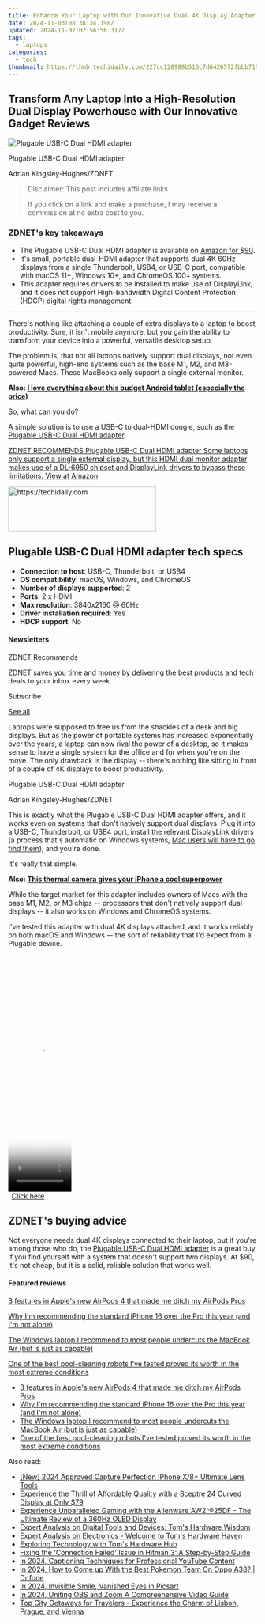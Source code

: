 ```yaml
---
title: Enhance Your Laptop with Our Innovative Dual 4K Display Adapter for Non-Supporting Hardware - Explore Now on ZDNet!
date: 2024-11-03T08:38:34.198Z
updated: 2024-11-07T02:56:56.317Z
tags:
  - laptops
categories:
  - tech
thumbnail: https://thmb.techidaily.com/227cc128988b516c7d6426572fbbb71529867ec9f293f57740eccc844618f624.jpg
---
```


## Transform Any Laptop Into a High-Resolution Dual Display Powerhouse with Our Innovative Gadget  Reviews

![Plugable USB-C Dual HDMI adapter](https://www.zdnet.com/a/img/resize/9e667677135141a2ffa68d331d1916f59bd7279d/2024/03/22/c9fcbd65-1f59-44f7-9357-10c12f29c924/img-8893.jpg?auto=webp&width=1280)

Plugable USB-C Dual HDMI adapter

Adrian Kingsley-Hughes/ZDNET

>  Disclaimer: This post includes affiliate links
>
>  If you click on a link and make a purchase, I may receive a commission at no extra cost to you.
>

### ZDNET's key takeaways

* The Plugable USB-C Dual HDMI adapter is available on [Amazon for $90](https://buy.geni.us/Proxy.ashx?TSID=368250&GR%5FURL=https%3A%2F%2Fwww.amazon.com%2FPlugable-DisplayLink-Multiple-Thunderbolt-USBC-6950M%2Fdp%2FB0CS8D3KF2%3Ftag%3Dzd-buy-button-20%26ascsubtag%3D%5F%5FCOM%5FCLICK%5FID%5F%5F%7C9185180a-65a1-4e9d-97c9-b149bf4a5a72%7Cdtp&dtb=1).
* It's small, portable dual-HDMI adapter that supports dual 4K 60Hz displays from a single Thunderbolt, USB4, or USB-C port, compatible with macOS 11+, Windows 10+, and ChromeOS 100+ systems.
* This adapter requires drivers to be installed to make use of DisplayLink, and it does not support High-bandwidth Digital Content Protection (HDCP) digital rights management.

---

There's nothing like attaching a couple of extra displays to a laptop to boost productivity. Sure, it isn't mobile anymore, but you gain the ability to transform your device into a powerful, versatile desktop setup.

The problem is, that not all laptops natively support dual displays, not even quite powerful, high-end systems such as the base M1, M2, and M3-powered Macs. These MacBooks only support a single external monitor.

**Also: [I love everything about this budget Android tablet (especially the price)](https://www.zdnet.com/article/i-love-everything-about-this-budget-android-tablet-especially-the-price/)**

So, what can you do?

A simple solution is to use a USB-C to dual-HDMI dongle, such as the [Plugable USB-C Dual HDMI adapter](https://buy.geni.us/Proxy.ashx?TSID=368250&GR%5FURL=https%3A%2F%2Fwww.amazon.com%2FPlugable-DisplayLink-Multiple-Thunderbolt-USBC-6950M%2Fdp%2FB0CS8D3KF2%3Ftag%3Dzd-buy-button-20%26ascsubtag%3D%5F%5FCOM%5FCLICK%5FID%5F%5F%7C9185180a-65a1-4e9d-97c9-b149bf4a5a72%7Cdtp&dtb=1). 

[ZDNET RECOMMENDS Plugable USB-C Dual HDMI adapter Some laptops only support a single external display, but this HDMI dual monitor adapter makes use of a DL-6950 chipset and DisplayLink drivers to bypass these limitations. View at Amazon](https://buy.geni.us/Proxy.ashx?TSID=368250&GR%5FURL=https%3A%2F%2Fwww.amazon.com%2FPlugable-DisplayLink-Multiple-Thunderbolt-USBC-6950M%2Fdp%2FB0CS8D3KF2%3Ftag%3Dzd-buy-button-20%26ascsubtag%3D%5F%5FCOM%5FCLICK%5FID%5F%5F%7C9185180a-65a1-4e9d-97c9-b149bf4a5a72%7Cdtp&dtb=1)

<!-- affiliate ads begin -->
<a href="https://aligracehair.sjv.io/c/5597632/1918661/19272" target="_top" id="1918661">
  <img src="//a.impactradius-go.com/display-ad/19272-1918661" border="0" alt="https://techidaily.com" width="300" height="90"/>
</a>
<img height="0" width="0" src="https://aligracehair.sjv.io/i/5597632/1918661/19272" style="position:absolute;visibility:hidden;" border="0" />
<!-- affiliate ads end -->

## Plugable USB-C Dual HDMI adapter tech specs

* **Connection to host**: USB-C, Thunderbolt, or USB4
* **OS compatibility**: macOS, Windows, and ChromeOS
* **Number of displays supported**: 2
* **Ports**: 2 x HDMI
* **Max resolution**: 3840x2160 @ 60Hz
* **Driver installation required**: Yes
* **HDCP support**: No

#### Newsletters

ZDNET Recommends

ZDNET saves you time and money by delivering the best products and tech deals to your inbox every week.

 Subscribe

[See all](https://www.zdnet.com/newsletters/)

Laptops were supposed to free us from the shackles of a desk and big displays. But as the power of portable systems has increased exponentially over the years, a laptop can now rival the power of a desktop, so it makes sense to have a single system for the office and for when you're on the move. The only drawback is the display -- there's nothing like sitting in front of a couple of 4K displays to boost productivity.

Plugable USB-C Dual HDMI adapter

Adrian Kingsley-Hughes/ZDNET

This is exactly what the Plugable USB-C Dual HDMI adapter offers, and it works even on systems that don't natively support dual displays. Plug it into a USB-C, Thunderbolt, or USB4 port, install the relevant DisplayLink drivers (a process that's automatic on Windows systems, [Mac users will have to go find them](https://plugable.com/products/usbc-6950m)), and you're done.

It's really that simple. 

**Also: [This thermal camera gives your iPhone a cool superpower](https://www.zdnet.com/article/this-thermal-camera-gives-your-iphone-a-cool-superpower-and-its-60-off-right-now/)**

While the target market for this adapter includes owners of Macs with the base M1, M2, or M3 chips -- processors that don't natively support dual displays -- it also works on Windows and ChromeOS systems. 

I've tested this adapter with dual 4K displays attached, and it works reliably on both macOS and Windows -- the sort of reliability that I'd expect from a Plugable device.

<!-- affiliate ads begin -->
<span id="1977032">
					<video width="128" height="480" style="cursor:pointer"
           poster="//a.impactradius-go.com/display-clicktoplayimage/1977032.png"
           onclick="if(!this.playClicked){this.play();this.setAttribute('controls',true);this.playClicked=true;}">
	   <source src="//a.impactradius-go.com/display-ad/22993-1977032">
	   <img src="//a.impactradius-go.com/display-clicktoplayimage/1977032.png" style="border: none; height: 100%; width: 100%; object-fit: contain">
	</video>
	<div style="width:80px;text-align:center"><a href="javascript:window.open(decodeURIComponent('https%3A%2F%2Fhomestyler.sjv.io%2Fc%2F5597632%2F1977032%2F22993'), '_blank');void(0);">Click here</a></div>
</span>
<img height="0" width="0" src="https://imp.pxf.io/i/5597632/1977032/22993" style="position:absolute;visibility:hidden;" border="0" />
<!-- affiliate ads end -->

## ZDNET's buying advice

Not everyone needs dual 4K displays connected to their laptop, but if you're among those who do, the [Plugable USB-C Dual HDMI adapter](https://buy.geni.us/Proxy.ashx?TSID=368250&GR%5FURL=https%3A%2F%2Fwww.amazon.com%2FPlugable-DisplayLink-Multiple-Thunderbolt-USBC-6950M%2Fdp%2FB0CS8D3KF2%3Ftag%3Dzd-buy-button-20%26ascsubtag%3D%5F%5FCOM%5FCLICK%5FID%5F%5F%7C9185180a-65a1-4e9d-97c9-b149bf4a5a72%7Cdtp&dtb=1) is a great buy if you find yourself with a system that doesn't support two displays. At $90, it's not cheap, but it is a solid, reliable solution that works well.

#### Featured reviews

[3 features in Apple's new AirPods 4 that made me ditch my AirPods Pros](https://www.zdnet.com/article/3-features-in-apples-new-airpods-4-that-made-me-ditch-my-airpods-pros/ "3 features in Apple's new AirPods 4 that made me ditch my AirPods Pros")

[Why I'm recommending the standard iPhone 16 over the Pro this year (and I'm not alone)](https://www.zdnet.com/article/why-im-recommending-the-standard-iphone-16-over-the-pro-this-year-and-im-not-alone/ "Why I'm recommending the standard iPhone 16 over the Pro this year (and I'm not alone)")

[The Windows laptop I recommend to most people undercuts the MacBook Air (but is just as capable)](https://www.zdnet.com/article/the-windows-laptop-i-recommend-to-most-people-undercuts-the-macbook-air-but-is-just-as-capable/ "The Windows laptop I recommend to most people undercuts the MacBook Air (but is just as capable)")

[One of the best pool-cleaning robots I've tested proved its worth in the most extreme conditions](https://www.zdnet.com/article/one-of-the-best-pool-cleaning-robots-ive-tested-proved-its-worth-in-the-most-extreme-conditions/ "One of the best pool-cleaning robots I've tested proved its worth in the most extreme conditions")

* [3 features in Apple's new AirPods 4 that made me ditch my AirPods Pros](https://www.zdnet.com/article/3-features-in-apples-new-airpods-4-that-made-me-ditch-my-airpods-pros/ "3 features in Apple's new AirPods 4 that made me ditch my AirPods Pros")
* [Why I'm recommending the standard iPhone 16 over the Pro this year (and I'm not alone)](https://www.zdnet.com/article/why-im-recommending-the-standard-iphone-16-over-the-pro-this-year-and-im-not-alone/ "Why I'm recommending the standard iPhone 16 over the Pro this year (and I'm not alone)")
* [The Windows laptop I recommend to most people undercuts the MacBook Air (but is just as capable)](https://www.zdnet.com/article/the-windows-laptop-i-recommend-to-most-people-undercuts-the-macbook-air-but-is-just-as-capable/ "The Windows laptop I recommend to most people undercuts the MacBook Air (but is just as capable)")
* [One of the best pool-cleaning robots I've tested proved its worth in the most extreme conditions](https://www.zdnet.com/article/one-of-the-best-pool-cleaning-robots-ive-tested-proved-its-worth-in-the-most-extreme-conditions/ "One of the best pool-cleaning robots I've tested proved its worth in the most extreme conditions")

<ins class="adsbygoogle"
     style="display:block"
     data-ad-format="autorelaxed"
     data-ad-client="ca-pub-7571918770474297"
     data-ad-slot="1223367746"></ins>

<ins class="adsbygoogle"
     style="display:block"
     data-ad-client="ca-pub-7571918770474297"
     data-ad-slot="8358498916"
     data-ad-format="auto"
     data-full-width-responsive="true"></ins>

<span class="atpl-alsoreadstyle">Also read:</span>
<div><ul>
<li><a href="https://fox-access.techidaily.com/new-2024-approved-capture-perfection-iphone-x8plus-ultimate-lens-tools/"><u>[New] 2024 Approved Capture Perfection IPhone X/8+ Ultimate Lens Tools</u></a></li>
<li><a href="https://hardware-reviews.techidaily.com/experience-the-thrill-of-affordable-quality-with-a-sceptre-24-curved-display-at-only-79/"><u>Experience the Thrill of Affordable Quality with a Sceptre 24 Curved Display at Only $79</u></a></li>
<li><a href="https://hardware-reviews.techidaily.com/experience-unparalleled-gaming-with-the-alienware-aw225df-the-ultimate-review-of-a-360hz-oled-display/"><u>Experience Unparalleled Gaming with the Alienware AW2^®25DF - The Ultimate Review of a 360Hz OLED Display</u></a></li>
<li><a href="https://hardware-reviews.techidaily.com/expert-analysis-on-digital-tools-and-devices-toms-hardware-wisdom/"><u>Expert Analysis on Digital Tools and Devices: Tom's Hardware Wisdom</u></a></li>
<li><a href="https://hardware-reviews.techidaily.com/expert-analysis-on-electronics-welcome-to-toms-hardware-haven/"><u>Expert Analysis on Electronics - Welcome to Tom's Hardware Haven</u></a></li>
<li><a href="https://hardware-reviews.techidaily.com/exploring-technology-with-toms-hardware-hub/"><u>Exploring Technology with Tom's Hardware Hub</u></a></li>
<li><a href="https://win-answers.techidaily.com/fixing-the-connection-failed-issue-in-hitman-3-a-step-by-step-guide/"><u>Fixing the 'Connection Failed' Issue in Hitman 3: A Step-by-Step Guide</u></a></li>
<li><a href="https://youtube-docs.techidaily.com/24-captioning-techniques-for-professional-youtube-content/"><u>In 2024, Captioning Techniques for Professional YouTube Content</u></a></li>
<li><a href="https://android-pokemon-go.techidaily.com/in-2024-how-to-come-up-with-the-best-pokemon-team-on-oppo-a38-drfone-by-drfone-virtual-android/"><u>In 2024, How to Come up With the Best Pokemon Team On Oppo A38? | Dr.fone</u></a></li>
<li><a href="https://article-tips.techidaily.com/in-2024-invisible-smile-vanished-eyes-in-picsart/"><u>In 2024, Invisible Smile, Vanished Eyes in Picsart</u></a></li>
<li><a href="https://screen-recording.techidaily.com/in-2024-uniting-obs-and-zoom-a-compreehensive-video-guide/"><u>In 2024, Uniting OBS and Zoom A Compreehensive Video Guide</u></a></li>
<li><a href="https://technical-tips.techidaily.com/top-city-getaways-for-travelers-experience-the-charm-of-lisbon-prague-and-vienna/"><u>Top City Getaways for Travelers - Experience the Charm of Lisbon, Prague, and Vienna</u></a></li>
</ul></div>

